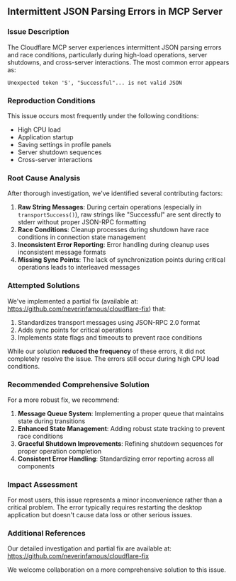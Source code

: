 ## Intermittent JSON Parsing Errors in MCP Server

### Issue Description

The Cloudflare MCP server experiences intermittent JSON parsing errors and race conditions, particularly during high-load operations, server shutdowns, and cross-server interactions. The most common error appears as:

```
Unexpected token 'S', "Successful"... is not valid JSON
```

### Reproduction Conditions

This issue occurs most frequently under the following conditions:
- High CPU load
- Application startup
- Saving settings in profile panels
- Server shutdown sequences
- Cross-server interactions

### Root Cause Analysis

After thorough investigation, we've identified several contributing factors:

1. **Raw String Messages**: During certain operations (especially in `transportSuccess()`), raw strings like "Successful" are sent directly to stderr without proper JSON-RPC formatting
2. **Race Conditions**: Cleanup processes during shutdown have race conditions in connection state management
3. **Inconsistent Error Reporting**: Error handling during cleanup uses inconsistent message formats
4. **Missing Sync Points**: The lack of synchronization points during critical operations leads to interleaved messages

### Attempted Solutions

We've implemented a partial fix (available at: https://github.com/neverinfamous/cloudflare-fix) that:

1. Standardizes transport messages using JSON-RPC 2.0 format
2. Adds sync points for critical operations
3. Implements state flags and timeouts to prevent race conditions

While our solution **reduced the frequency** of these errors, it did not completely resolve the issue. The errors still occur during high CPU load conditions.

### Recommended Comprehensive Solution

For a more robust fix, we recommend:

1. **Message Queue System**: Implementing a proper queue that maintains state during transitions
2. **Enhanced State Management**: Adding robust state tracking to prevent race conditions
3. **Graceful Shutdown Improvements**: Refining shutdown sequences for proper operation completion
4. **Consistent Error Handling**: Standardizing error reporting across all components

### Impact Assessment

For most users, this issue represents a minor inconvenience rather than a critical problem. The error typically requires restarting the desktop application but doesn't cause data loss or other serious issues.

### Additional References

Our detailed investigation and partial fix are available at:
https://github.com/neverinfamous/cloudflare-fix

We welcome collaboration on a more comprehensive solution to this issue.
